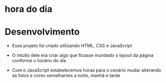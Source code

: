 # hora do dia

# Desenvolvimento 

* Esse projeto foi criado utilizando HTML, CSS e JavaScript

* O intuito dele era criar algo que ficasse mundado o layout da página conforme o horário do dia

* Com o JavaScript estabelecemos horas para o cenário mudar alterando as fotos e cores semelhantes a noite, manhã e tarde 
